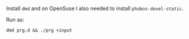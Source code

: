 Install `dmd` and on OpenSuse I also needed to install `phobos-devel-static`.


Run as:
```
dmd prg.d && ./prg <input
```
